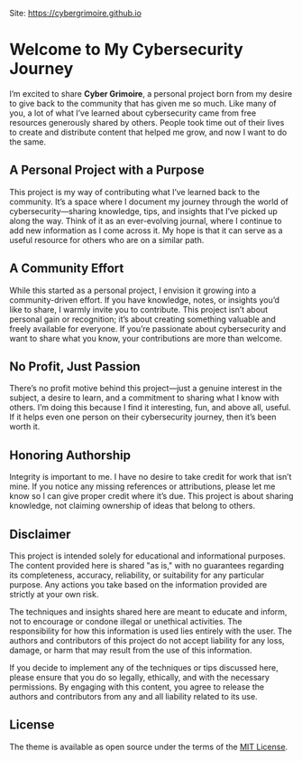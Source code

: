 Site: https://cybergrimoire.github.io

# Welcome to My Cybersecurity Journey

I’m excited to share **Cyber Grimoire**, a personal project born from my desire to give back to the community that has given me so much. Like many of you, a lot of what I’ve learned about cybersecurity came from free resources generously shared by others. People took time out of their lives to create and distribute content that helped me grow, and now I want to do the same.

## A Personal Project with a Purpose

This project is my way of contributing what I’ve learned back to the community. It’s a space where I document my journey through the world of cybersecurity—sharing knowledge, tips, and insights that I’ve picked up along the way. Think of it as an ever-evolving journal, where I continue to add new information as I come across it. My hope is that it can serve as a useful resource for others who are on a similar path.

## A Community Effort

While this started as a personal project, I envision it growing into a community-driven effort. If you have knowledge, notes, or insights you’d like to share, I warmly invite you to contribute. This project isn’t about personal gain or recognition; it’s about creating something valuable and freely available for everyone. If you’re passionate about cybersecurity and want to share what you know, your contributions are more than welcome.

## No Profit, Just Passion

There’s no profit motive behind this project—just a genuine interest in the subject, a desire to learn, and a commitment to sharing what I know with others. I’m doing this because I find it interesting, fun, and above all, useful. If it helps even one person on their cybersecurity journey, then it’s been worth it.

## Honoring Authorship

Integrity is important to me. I have no desire to take credit for work that isn’t mine. If you notice any missing references or attributions, please let me know so I can give proper credit where it’s due. This project is about sharing knowledge, not claiming ownership of ideas that belong to others.

## Disclaimer

This project is intended solely for educational and informational purposes. The content provided here is shared "as is," with no guarantees regarding its completeness, accuracy, reliability, or suitability for any particular purpose. Any actions you take based on the information provided are strictly at your own risk.

The techniques and insights shared here are meant to educate and inform, not to encourage or condone illegal or unethical activities. The responsibility for how this information is used lies entirely with the user. The authors and contributors of this project do not accept liability for any loss, damage, or harm that may result from the use of this information.

If you decide to implement any of the techniques or tips discussed here, please ensure that you do so legally, ethically, and with the necessary permissions. By engaging with this content, you agree to release the authors and contributors from any and all liability related to its use.



## License

The theme is available as open source under the terms of the [MIT License](http://opensource.org/licenses/MIT).

[^2]: [It can take up to 10 minutes for changes to your site to publish after you push the changes to GitHub](https://docs.github.com/en/pages/setting-up-a-github-pages-site-with-jekyll/creating-a-github-pages-site-with-jekyll#creating-your-site).

[Jekyll]: https://jekyllrb.com
[Just the Docs Template]: https://just-the-docs.github.io/just-the-docs-template/
[Just the Docs]: https://just-the-docs.com
[Just the Docs repo]: https://github.com/just-the-docs/just-the-docs
[GitHub Pages]: https://pages.github.com/
[Template README]: https://github.com/just-the-docs/just-the-docs-template/blob/main/README.md
[GitHub Pages / Actions workflow]: https://github.blog/changelog/2022-07-27-github-pages-custom-github-actions-workflows-beta/
[use the template]: https://github.com/just-the-docs/just-the-docs-template/generate
